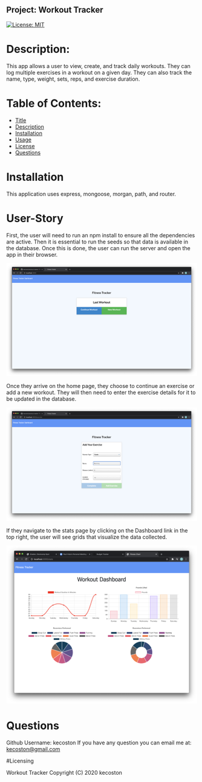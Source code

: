 
  ## Project: Workout Tracker
[![License: MIT](https://img.shields.io/badge/License-MIT-yellow.svg)](https://opensource.org/licenses/MIT)


  # Description: 
  This app allows a user to view, create, and track daily workouts. They can log multiple exercises in a workout on a given day. They can also track the name, type, weight, sets, reps, and exercise duration.
  
  # Table of Contents:
  
  * [Title](#Project)
  * [Description](#Description)
  * [Installation](#Installation) 
  * [Usage](#User-Story)
  * [License](#License)
  * [Questions](#Questions)

  # Installation 
  This application uses express, mongoose, morgan, path, and router.

  # User-Story 
  First, the user will need to run an npm install to ensure all the dependencies are active. Then it is essential to run the seeds so that data is available in the database. Once this is done, the user can run the server and open the app in their browser.
  
  ![homepage](public/images/fitness-tracker-homepage.jpg)

  Once they arrive on the home page, they choose to continue an exercise or add a new workout. They will then need to enter the exercise details for it to be updated in the database. 
  
  ![data-input](public/images/fitness-tracker-data-input.jpg)
  
  If they navigate to the stats page by clicking on the Dashboard link in the top right, the user will see grids that visualize the data collected. 

  ![stats](public/images/fitness-tracker-charts.jpg)


  # Questions 
  Github Username: kecoston If you have any question you can email me at: kecoston@gmail.com

  #Licensing

  Workout Tracker  Copyright (C) 2020 kecoston

  